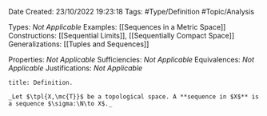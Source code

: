 <div class="topSpace"></div>

Date Created: 23/10/2022 19:23:18
Tags: #Type/Definition #Topic/Analysis

Types: _Not Applicable_
Examples: [[Sequences in a Metric Space]]
Constructions: [[Sequential Limits]], [[Sequentially Compact Space]]
Generalizations: [[Tuples and Sequences]]

Properties: _Not Applicable_
Sufficiencies: _Not Applicable_
Equivalences: _Not Applicable_
Justifications: _Not Applicable_

``` ad-Definition
title: Definition.

_Let $\tpl{X,\mc{T}}$ be a topological space. A **sequence in $X$** is a sequence $\sigma:\N\to X$._

```
